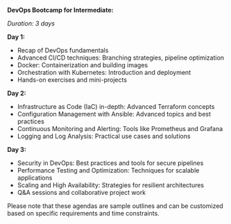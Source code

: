 **DevOps Bootcamp for Intermediate:**

*Duration: 3 days*

**Day 1:**
- Recap of DevOps fundamentals
- Advanced CI/CD techniques: Branching strategies, pipeline optimization
- Docker: Containerization and building images
- Orchestration with Kubernetes: Introduction and deployment
- Hands-on exercises and mini-projects

**Day 2:**
- Infrastructure as Code (IaC) in-depth: Advanced Terraform concepts
- Configuration Management with Ansible: Advanced topics and best practices
- Continuous Monitoring and Alerting: Tools like Prometheus and Grafana
- Logging and Log Analysis: Practical use cases and solutions

**Day 3:**
- Security in DevOps: Best practices and tools for secure pipelines
- Performance Testing and Optimization: Techniques for scalable applications
- Scaling and High Availability: Strategies for resilient architectures
- Q&A sessions and collaborative project work

Please note that these agendas are sample outlines and can be customized based on specific requirements and time constraints.
